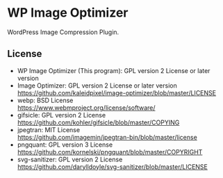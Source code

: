 # WP Image Optimizer
WordPress Image Compression Plugin.

## License
* WP Image Optimizer (This program): GPL version 2 License or later version
* Image Optimizer: GPL version 2 License or later version  
  https://github.com/kaleidpixel/image-optimizer/blob/master/LICENSE
* webp: BSD License  
  https://www.webmproject.org/license/software/
* gifsicle: GPL version 2 License  
  https://github.com/kohler/gifsicle/blob/master/COPYING
* jpegtran: MIT License  
  https://github.com/imagemin/jpegtran-bin/blob/master/license
* pngquant: GPL version 3 License  
  https://github.com/kornelski/pngquant/blob/master/COPYRIGHT
* svg-sanitizer: GPL version 2 License  
  https://github.com/darylldoyle/svg-sanitizer/blob/master/LICENSE
